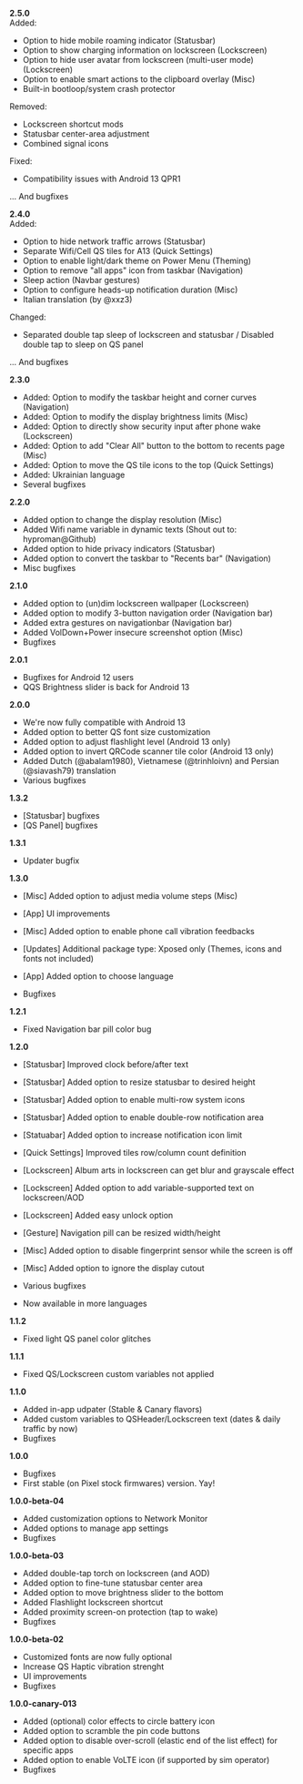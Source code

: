**2.5.0**  
Added:  
- Option to hide mobile roaming indicator (Statusbar)  
- Option to show charging information on lockscreen (Lockscreen)  
- Option to hide user avatar from lockscreen (multi-user mode) (Lockscreen)  
- Option to enable smart actions to the clipboard overlay (Misc)  
- Built-in bootloop/system crash protector  
  
Removed:  
- Lockscreen shortcut mods  
- Statusbar center-area adjustment  
- Combined signal icons  
  
Fixed:  
- Compatibility issues with Android 13 QPR1  
  
... And bugfixes  
    
**2.4.0**  
Added:
- Option to hide network traffic arrows (Statusbar)
- Separate Wifi/Cell QS tiles for A13 (Quick Settings)
- Option to enable light/dark theme on Power Menu (Theming)
- Option to remove "all apps" icon from taskbar (Navigation)
- Sleep action (Navbar gestures)
- Option to configure heads-up notification duration (Misc)
- Italian translation (by @xxz3)

Changed:
- Separated double tap sleep of lockscreen and statusbar / Disabled double tap to sleep on QS panel

... And bugfixes  
    
**2.3.0**  
- Added: Option to modify the taskbar height and corner curves (Navigation)
- Added: Option to modify the display brightness limits (Misc)
- Added: Option to directly show security input after phone wake (Lockscreen)
- Added: Option to add "Clear All" button to the bottom to recents page (Misc)
- Added: Option to move the QS tile icons to the top (Quick Settings)
- Added: Ukrainian language
- Several bugfixes  
    
**2.2.0**  
- Added option to change the display resolution (Misc)  
- Added Wifi name variable in dynamic texts (Shout out to: hyproman@Github)  
- Added option to hide privacy indicators (Statusbar)  
- Added option to convert the taskbar to "Recents bar" (Navigation)  
- Misc bugfixes  
    
**2.1.0**  
- Added option to (un)dim lockscreen wallpaper (Lockscreen)  
- Added option to modify 3-button navigation order (Navigation bar)  
- Added extra gestures on navigationbar (Navigation bar)  
- Added VolDown+Power insecure screenshot option (Misc)  
- Bugfixes  
    
**2.0.1**  
- Bugfixes for Android 12 users   
- QQS Brightness slider is back for Android 13   
   
  
**2.0.0**  
- We're now fully compatible with Android 13   
- Added option to better QS font size customization   
- Added option to adjust flashlight level (Android 13 only)    
- Added option to invert QRCode scanner tile color (Android 13 only)
- Added Dutch (@abalam1980), Vietnamese (@trinhloivn) and Persian (@siavash79) translation
- Various bugfixes
   
  
**1.3.2**  
- [Statusbar] bugfixes  
- [QS Panel] bugfixes  

**1.3.1**
- Updater bugfix  
    
**1.3.0**
- [Misc] Added option to adjust media volume steps (Misc)  
- [App] UI improvements  
- [Misc] Added option to enable phone call vibration feedbacks  
- [Updates] Additional package type: Xposed only (Themes, icons and fonts not included)  
- [App] Added option to choose language  
  
- Bugfixes  
    
**1.2.1**  
- Fixed Navigation bar pill color bug  
    
**1.2.0**  
- [Statusbar] Improved clock before/after text  
- [Statusbar] Added option to resize statusbar to desired height  
- [Statusbar] Added option to enable multi-row system icons  
- [Statusbar] Added option to enable double-row notification area  
- [Statuabar] Added option to increase notification icon limit  
- [Quick Settings] Improved tiles row/column count definition  
- [Lockscreen] Album arts in lockscreen can get blur and grayscale effect  
- [Lockscreen] Added option to add variable-supported text on lockscreen/AOD  
- [Lockscreen] Added easy unlock option  
- [Gesture] Navigation pill can be resized width/height  
- [Misc] Added option to disable fingerprint sensor while the screen is off  
- [Misc] Added option to ignore the display cutout  
  
- Various bugfixes  
  
- Now available in more languages  
    
**1.1.2**    
- Fixed light QS panel color glitches    
    
**1.1.1**    
- Fixed QS/Lockscreen custom variables not applied    
    
**1.1.0**    
- Added in-app udpater (Stable & Canary flavors)  
- Added custom variables to QSHeader/Lockscreen text (dates & daily traffic by now)  
- Bugfixes  
  
**1.0.0**  
- Bugfixes  
- First stable (on Pixel stock firmwares) version. Yay!  
  
**1.0.0-beta-04**  
- Added customization options to Network Monitor  
- Added options to manage app settings  
- Bugfixes  
  
**1.0.0-beta-03**  
- Added double-tap torch on lockscreen (and AOD)  
- Added option to fine-tune statusbar center area  
- Added option to move brightness slider to the bottom  
- Added Flashlight lockscreen shortcut  
- Added proximity screen-on protection (tap to wake)  
- Bugfixes  
  
**1.0.0-beta-02**  
- Customized fonts are now fully optional  
- Increase QS Haptic vibration strenght  
- UI improvements  
- Bugfixes  
  
**1.0.0-canary-013**  
- Added (optional) color effects to circle battery icon  
- Added option to scramble the pin code buttons  
- Added option to disable over-scroll (elastic end of the list effect) for specific apps  
- Added option to enable VoLTE icon (if supported by sim operator)  
- Bugfixes
